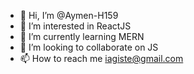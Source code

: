 - 👋 Hi, I’m @Aymen-H159
- 👀 I’m interested in ReactJS
- 🌱 I’m currently learning MERN
- 💞️ I’m looking to collaborate on JS
- 📫 How to reach me iagiste@gmail.com

<!---
Aymen-H159/Aymen-H159 is a ✨ special ✨ repository because its `README.md` (this file) appears on your GitHub profile.
You can click the Preview link to take a look at your changes.
--->
